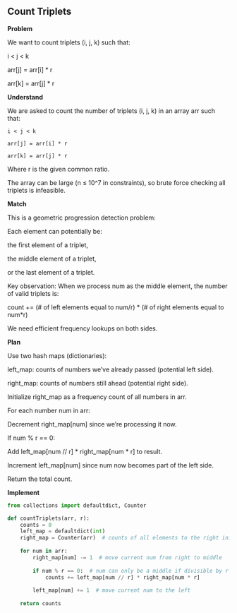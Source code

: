 ## Count Triplets
**Problem**

We want to count triplets (i, j, k) such that:

i < j < k

arr[j] = arr[i] * r

arr[k] = arr[j] * r

**Understand**

We are asked to count the number of triplets (i, j, k) in an array arr such that:

`i < j < k`

`arr[j] = arr[i] * r`

`arr[k] = arr[j] * r`

Where r is the given common ratio.

The array can be large (n ≤ 10^7 in constraints), so brute force checking all triplets is infeasible.

**Match**

This is a geometric progression detection problem:

Each element can potentially be:

the first element of a triplet,

the middle element of a triplet,

or the last element of a triplet.

Key observation:
When we process num as the middle element, the number of valid triplets is:

count += (# of left elements equal to num/r) * (# of right elements equal to num*r)


We need efficient frequency lookups on both sides.

**Plan**

Use two hash maps (dictionaries):

left_map: counts of numbers we’ve already passed (potential left side).

right_map: counts of numbers still ahead (potential right side).

Initialize right_map as a frequency count of all numbers in arr.

For each number num in arr:

Decrement right_map[num] since we’re processing it now.

If num % r == 0:

Add left_map[num // r] * right_map[num * r] to result.

Increment left_map[num] since num now becomes part of the left side.

Return the total count.

**Implement**
```py
from collections import defaultdict, Counter

def countTriplets(arr, r):
    counts = 0
    left_map = defaultdict(int)
    right_map = Counter(arr)  # counts of all elements to the right initially
    
    for num in arr:
        right_map[num] -= 1  # move current num from right to middle
        
        if num % r == 0:  # num can only be a middle if divisible by r
            counts += left_map[num // r] * right_map[num * r]
        
        left_map[num] += 1  # move current num to the left
    
    return counts
```